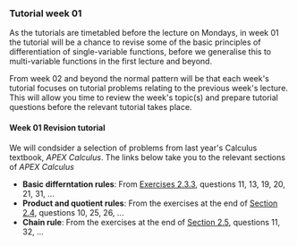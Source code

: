 ### Tutorial week 01

As the tutorials are timetabled before the lecture on Mondays, in week 01 the tutorial will be a chance to revise some of the basic principles of differentiation of single-variable functions, before we generalise this to multi-variable functions in the first lecture and beyond. 

From week 02 and beyond the normal pattern will be that each week's tutorial focuses on tutorial problems relating to the previous week's lecture. This will allow you time to review the week's topic(s) and prepare tutorial questions before the relevant tutorial takes place.

#### Week 01 Revision tutorial

We will condsider a selection of problems from last year's Calculus textbook, *APEX Calculus*. The links below take you to the relevant sections of *APEX Calculus*

* **Basic differntation rules**: From <a href="https://killianobrien.github.io/apex/output/html/sec_basic_diff_rules.html" target="_blank">Exercises 2.3.3</a>, questions 11, 13, 19, 20, 21, 31, ...
* **Product and quotient rules**: From the exercises at the end of <a href="https://killianobrien.github.io/apex/output/html/sec_prod_quot_rules.html" target="_blank">Section 2.4</a>, questions 10, 25, 26, ...
* **Chain rule**: From the exercises at the end of <a href="https://killianobrien.github.io/apex/output/html/sec_chainrule.html" target="_blank">Section 2.5</a>, questions 11, 32, ...
    